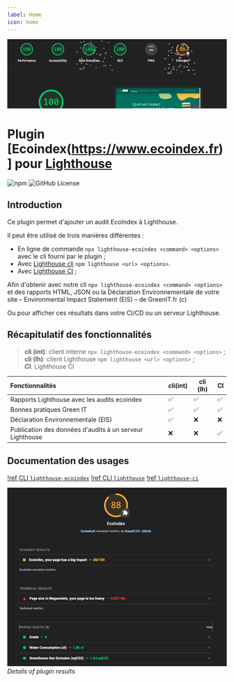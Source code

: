 ```yaml
---
label: Home
icon: home
---
```


![](./ecoindex-intro.png)

# Plugin [Ecoindex(https://www.ecoindex.fr)] pour [Lighthouse](https://developers.google.com/web/tools/lighthouse)

![npm](https://img.shields.io/npm/v/lighthouse-plugin-ecoindex) ![GitHub License](https://img.shields.io/github/license/NovaGaia/lighthouse-plugin-ecoindex)

## Introduction

Ce plugin permet d'ajouter un audit EcoIndex à Lighthouse.

Il peut être utilisé de trois manières différentes :

- En ligne de commande `npx lighthouse-ecoindex <command> <options>` avec le cli fourni par le plugin ;
- Avec [Lighthouse cli](https://github.com/GoogleChrome/lighthouse#using-the-node-cli) `npm lighthouse <url> <options>`.
- Avec [Lighthouse CI](https://github.com/GoogleChrome/lighthouse-ci#readme) ;

Afin d'obtenir avec notre cli `npx lighthouse-ecoindex <command> <options>` et des rapports HTML, JSON ou la Déclaration Environnementale de votre site – Environmental Impact Statement (EIS) – de GreenIT.fr (c)

Ou pour afficher ces résultats dans votre CI/CD ou un serveur Lighthouse.

## Récapitulatif des fonctionnalités

> **cli (int)**: client interne `npx lighthouse-ecoindex <command> <options>` ;  
> **cli (lh)**: client Lighthouse `npm lighthouse <url> <options>` ;  
> **CI**: Lighthouse CI

| Fonctionnalités                                          | cli(int) | cli (lh) | CI  |
| :------------------------------------------------------- | -------- | -------- | --- |
| Rapports Lighthouse avec les audits ecoindex             | ✅       | ✅       | ✅  |
| Bonnes pratiques Green IT                                | ✅       | ✅       | ✅  |
| Déclaration Environnementale (EIS)                       | ✅       | ❌       | ❌  |
| Publication des données d'audits à un serveur Lighthouse | ❌       | ❌       | ✅  |

## Documentation des usages

[!ref CLI `lighthouse-ecoindex`](/guides/1-lighthouse-ecoindex-cli.md)
[!ref CLI `lighthouse`](/guides/2-lighthouse-cli.md)
[!ref `lighthouse-ci`](/guides/3-lighthouse-ci.md)

![Details of plugin results](./ecoindex-results.png)
_Details of plugin results_
